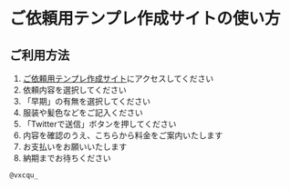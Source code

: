 ご依頼用テンプレ作成サイトの使い方
==================================================

## ご利用方法
1. [ご依頼用テンプレ作成サイト](https://nmlyz.github.io/vxcqu)にアクセスしてください  
2. 依頼内容を選択してください  
3. 「早期」の有無を選択してください  
4. 服装や髪色などをご記入ください  
5. 「Twitterで送信」ボタンを押してください  
6. 内容を確認のうえ、こちらから料金をご案内いたします  
7. お支払いをお願いいたします
8. 納期までお待ちください

`@vxcqu_` 